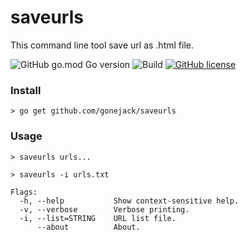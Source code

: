 # saveurls
This command line tool save url as .html file.

![GitHub go.mod Go version](https://img.shields.io/github/go-mod/go-version/gonejack/saveurls)
![Build](https://github.com/gonejack/saveurls/actions/workflows/go.yml/badge.svg)
[![GitHub license](https://img.shields.io/github/license/gonejack/saveurls.svg?color=blue)](LICENSE)

### Install
```shell
> go get github.com/gonejack/saveurls
```

### Usage
```shell
> saveurls urls...
```
```
> saveurls -i urls.txt
```
```
Flags:
  -h, --help           Show context-sensitive help.
  -v, --verbose        Verbose printing.
  -i, --list=STRING    URL list file.
      --about          About.
```
